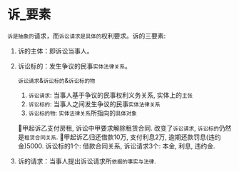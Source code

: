 # 诉_要素

`诉是抽象的`请求，而`诉讼请求是具体的`权利要求。诉的三要素: 
1. 诉的主体：即诉讼当事人。
2. 诉讼标的：发生争议的民事`实体法律关系`。 

    `诉讼请求`&`诉讼标的`&`诉讼标的物`
    1. `诉讼请求`: 当事人基于争议的民事权利义务关系, 实体上的`主张`
    2. `诉讼标的`: 当事人之间发生争议的民事`实体法律关系`
    3. `诉讼标的物`: `实体法律关系`所指向的`具体对象`

    🍐甲起诉乙支付房租, 诉讼中甲要求解除租赁合同. 改变了`诉讼请求`, `诉讼标的`仍然是`租赁合同关系`.
    🍐甲起诉乙归还借款10万, 支付利息2万, 逾期还款罚息(违约金)5000. 诉讼标的1个: 借款合同关系, 诉讼请求3个: 本金, 利息, 违约金.

3. 诉的请求：当事人提出诉讼请求所`依据的事实与法律`.




